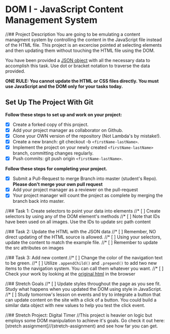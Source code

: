 # DOM I - JavaScript Content Management System

//## Project Description
You are going to be emulating a content managment system by controlling the content in the JavaScript file instead of the HTML file. This project is an excercise pointed at selecting elements and then updating them without touching the HTML file using the DOM.

You have been provided a [JSON object](js/index.js) with all the necessary data to accomplish this task.  Use dot or bracket notation to traverse the data provided.

**ONE RULE: You cannot update the HTML or CSS files directly.  You must use JavaScript and the DOM only for your tasks today.**

## Set Up The Project With Git

**Follow these steps to set up and work on your project:**

* [x] Create a forked copy of this project.
* [x] Add your project manager as collaborator on Github.
* [x] Clone your OWN version of the repository (Not Lambda's by mistake!).
* [x] Create a new branch: git checkout -b `<firstName-lastName>`.
* [x] Implement the project on your newly created `<firstName-lastName>` branch, committing changes regularly.
* [x] Push commits: git push origin `<firstName-lastName>`.

**Follow these steps for completing your project.**

* [x] Submit a Pull-Request to merge <firstName-lastName> Branch into master (student's  Repo). **Please don't merge your own pull request**
* [x] Add your project manager as a reviewer on the pull-request
* [x] Your project manager will count the project as complete by merging the branch back into master.

//## Task 1: Create selectors to point your data into elements
//* [ ] Create selectors by using any of the DOM element's methods
//* [ ] Note that IDs have been used on all images.  Use the IDs to update src path content

//## Task 2: Update the HTML with the JSON data
//* [ ] Remember, NO direct updating of the HTML source is allowed.
//* [ ] Using your selectors, update the content to match the example file.
//* [ ] Remember to update the src attributes on images

//## Task 3: Add new content
//* [ ] Change the color of the navigation text to be green.
//* [ ] Utilize `.appendChild()` and `.prepend()` to add two new items to the navigation system. You can call them whatever you want.
//* [ ] Check your work by looking at the [original html](original.html) in the browser

//## Stretch Goals
//* [ ] Update styles throughout the page as you see fit.  Study what happens when you updated the DOM using style in JavaScript.  
//* [ ] Study tomorrow's lesson on events and try to integrate a button that can update content on the site with a click of a button.  You could build a similar data object with new values to help you test the click event.

//## Stretch Project: Digital Timer
//This project is heavier on logic but employs some DOM manipulation to achieve it's goals.  Go check it out here: [stretch assignment]//(stretch-assignment) and see how far you can get.